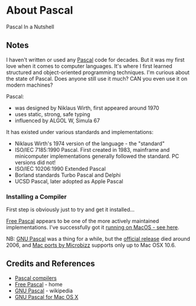 # About Pascal

Pascal In a Nutshell

## Notes

I haven't written or used any [Pascal](https://en.wikipedia.org/wiki/Pascal_(programming_language)) code for decades.
But it was my first love when it comes to computer languages.
It's where I first learned structured and object-oriented programming techniques.
I'm curious about the state of Pascal. Does anyone still use it much? CAN you even use it on modern machines?

Pascal:

* was designed by Niklaus Wirth, first appeared around 1970
* uses static, strong, safe typing
* influenced by ALGOL W, Simula 67

It has existed under various standards and implementations:

* Niklaus Wirth's 1974 version of the language - the "standard"
* ISO/IEC 7185:1990 Pascal. First created in 1983, mainframe and minicomputer implementations generally followed the standard. PC versions did not!
* ISO/IEC 10206:1990 Extended Pascal
* Borland standards Turbo Pascal and Delphi
* UCSD Pascal, later adopted as Apple Pascal

### Installing a Compiler

First step is obviously just to try and get it installed...

[Free Pascal](https://www.freepascal.org/) appears to be one of the more actively maintained
implementations.
I've successfully got it [running on MacOS - see here](../free_pascal).

NB: [GNU Pascal](https://en.wikipedia.org/wiki/GNU_Pascal) was a thing for a while, but the
[official release](http://www.gnu-pascal.de/gpc/h-index.html) died around 2006, and
[Mac ports by Microbizz](http://www.microbizz.nl/gpc.html) supports only up to Mac OSX 10.6.

## Credits and References

* [Pascal compilers](https://en.wikipedia.org/wiki/Category:Pascal_compilers)
* [Free Pascal](https://www.freepascal.org/) - home
* [GNU Pascal](https://en.wikipedia.org/wiki/GNU_Pascal) - wikipedia
* [GNU Pascal for Mac OS X](http://www.microbizz.nl/gpc.html)
